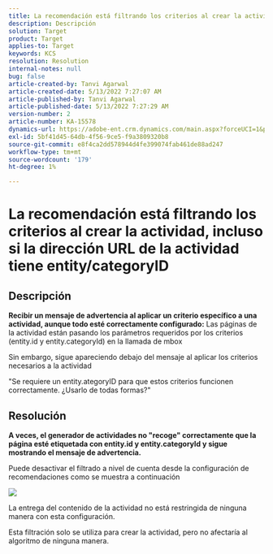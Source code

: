 ```yaml
---
title: La recomendación está filtrando los criterios al crear la actividad, incluso si la dirección URL de la actividad tiene entity/categoryID
description: Descripción
solution: Target
product: Target
applies-to: Target
keywords: KCS
resolution: Resolution
internal-notes: null
bug: false
article-created-by: Tanvi Agarwal
article-created-date: 5/13/2022 7:27:07 AM
article-published-by: Tanvi Agarwal
article-published-date: 5/13/2022 7:27:29 AM
version-number: 2
article-number: KA-15578
dynamics-url: https://adobe-ent.crm.dynamics.com/main.aspx?forceUCI=1&pagetype=entityrecord&etn=knowledgearticle&id=60604013-8ed2-ec11-a7b5-00224809c27a
exl-id: 5bf41d45-64db-4f56-9ce5-f9a3809320b8
source-git-commit: e8f4ca2dd578944d4fe399074fab461de88ad247
workflow-type: tm+mt
source-wordcount: '179'
ht-degree: 1%

---
```


# La recomendación está filtrando los criterios al crear la actividad, incluso si la dirección URL de la actividad tiene entity/categoryID

## Descripción


<b>Recibir un mensaje de advertencia al aplicar un criterio específico a una actividad, aunque todo esté correctamente configurado:</b>
Las páginas de la actividad están pasando los parámetros requeridos por los criterios (entity.id y entity.categoryId) en la llamada de mbox 



Sin embargo, sigue apareciendo debajo del mensaje al aplicar los criterios necesarios a la actividad

&quot;Se requiere un entity.ategoryID para que estos criterios funcionen correctamente. ¿Usarlo de todas formas?&quot;


## Resolución


<b>A veces, el generador de actividades no &quot;recoge&quot; correctamente que la página esté etiquetada con entity.id y entity.categoryId y sigue mostrando el mensaje de advertencia.</b>



Puede desactivar el filtrado a nivel de cuenta desde la configuración de recomendaciones como se muestra a continuación

![](http://omniture.custhelp.com/ci/inlineImage/get/3041012/5090ecb0bec7673ef3ad943bd35f9095)



La entrega del contenido de la actividad no está restringida de ninguna manera con esta configuración.



Esta filtración solo se utiliza para crear la actividad, pero no afectaría al algoritmo de ninguna manera.
